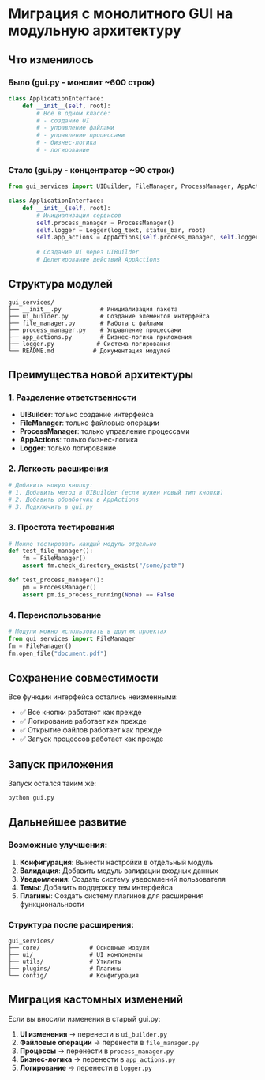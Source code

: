 # Миграция с монолитного GUI на модульную архитектуру

## Что изменилось

### Было (gui.py - монолит ~600 строк)
```python
class ApplicationInterface:
    def __init__(self, root):
        # Все в одном классе:
        # - создание UI
        # - управление файлами  
        # - управление процессами
        # - бизнес-логика
        # - логирование
```

### Стало (gui.py - концентратор ~90 строк)
```python
from gui_services import UIBuilder, FileManager, ProcessManager, AppActions, Logger

class ApplicationInterface:
    def __init__(self, root):
        # Инициализация сервисов
        self.process_manager = ProcessManager()
        self.logger = Logger(log_text, status_bar, root)
        self.app_actions = AppActions(self.process_manager, self.logger.log_action)
        
        # Создание UI через UIBuilder
        # Делегирование действий AppActions
```

## Структура модулей

```
gui_services/
├── __init__.py           # Инициализация пакета
├── ui_builder.py         # Создание элементов интерфейса
├── file_manager.py       # Работа с файлами
├── process_manager.py    # Управление процессами
├── app_actions.py        # Бизнес-логика приложения
├── logger.py            # Система логирования
└── README.md           # Документация модулей
```

## Преимущества новой архитектуры

### 1. Разделение ответственности
- **UIBuilder**: только создание интерфейса
- **FileManager**: только файловые операции
- **ProcessManager**: только управление процессами
- **AppActions**: только бизнес-логика
- **Logger**: только логирование

### 2. Легкость расширения
```python
# Добавить новую кнопку:
# 1. Добавить метод в UIBuilder (если нужен новый тип кнопки)
# 2. Добавить обработчик в AppActions
# 3. Подключить в gui.py
```

### 3. Простота тестирования
```python
# Можно тестировать каждый модуль отдельно
def test_file_manager():
    fm = FileManager()
    assert fm.check_directory_exists("/some/path")

def test_process_manager():
    pm = ProcessManager()
    assert pm.is_process_running(None) == False
```

### 4. Переиспользование
```python
# Модули можно использовать в других проектах
from gui_services import FileManager
fm = FileManager()
fm.open_file("document.pdf")
```

## Сохранение совместимости

Все функции интерфейса остались неизменными:
- ✅ Все кнопки работают как прежде
- ✅ Логирование работает как прежде  
- ✅ Открытие файлов работает как прежде
- ✅ Запуск процессов работает как прежде

## Запуск приложения

Запуск остался таким же:
```bash
python gui.py
```

## Дальнейшее развитие

### Возможные улучшения:
1. **Конфигурация**: Вынести настройки в отдельный модуль
2. **Валидация**: Добавить модуль валидации входных данных
3. **Уведомления**: Создать систему уведомлений пользователя
4. **Темы**: Добавить поддержку тем интерфейса
5. **Плагины**: Создать систему плагинов для расширения функциональности

### Структура после расширения:
```
gui_services/
├── core/              # Основные модули
├── ui/                # UI компоненты  
├── utils/             # Утилиты
├── plugins/           # Плагины
└── config/            # Конфигурация
```

## Миграция кастомных изменений

Если вы вносили изменения в старый gui.py:

1. **UI изменения** → перенести в `ui_builder.py`
2. **Файловые операции** → перенести в `file_manager.py`  
3. **Процессы** → перенести в `process_manager.py`
4. **Бизнес-логика** → перенести в `app_actions.py`
5. **Логирование** → перенести в `logger.py`
